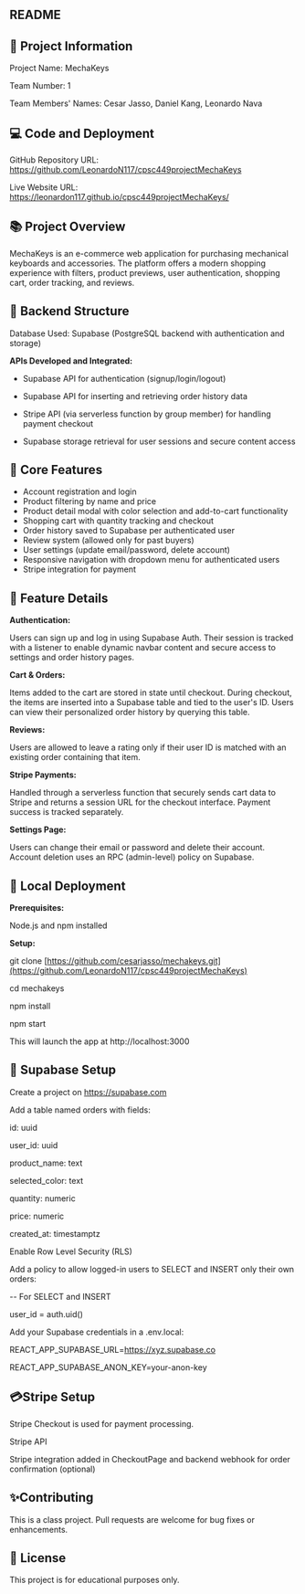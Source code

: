 ## README

## 📌 Project Information

Project Name: MechaKeys

Team Number: 1

Team Members' Names: Cesar Jasso, Daniel Kang, Leonardo Nava

## 💻 Code and Deployment

GitHub Repository URL: https://github.com/LeonardoN117/cpsc449projectMechaKeys

Live Website URL: https://leonardon117.github.io/cpsc449projectMechaKeys/

## 📚 Project Overview

MechaKeys is an e-commerce web application for purchasing mechanical keyboards and accessories. The platform offers a modern shopping experience with filters, product previews, user authentication, shopping cart, order tracking, and reviews.


## 🔧 Backend Structure

Database Used: Supabase (PostgreSQL backend with authentication and storage)

**APIs Developed and Integrated:**

- Supabase API for authentication (signup/login/logout)
  
- Supabase API for inserting and retrieving order history data
  
- Stripe API (via serverless function by group member) for handling payment checkout
  
- Supabase storage retrieval for user sessions and secure content access

## 🌟 Core Features

- Account registration and login
- Product filtering by name and price
- Product detail modal with color selection and add-to-cart functionality
- Shopping cart with quantity tracking and checkout
- Order history saved to Supabase per authenticated user
- Review system (allowed only for past buyers)
- User settings (update email/password, delete account)
- Responsive navigation with dropdown menu for authenticated users
- Stripe integration for payment

## 📝 Feature Details

**Authentication:**

Users can sign up and log in using Supabase Auth. Their session is tracked with a listener to enable dynamic navbar content and secure access to settings and order history pages.

**Cart & Orders:**

Items added to the cart are stored in state until checkout. During checkout, the items are inserted into a Supabase table and tied to the user's ID. Users can view their personalized order history by querying this table.

**Reviews:**

Users are allowed to leave a rating only if their user ID is matched with an existing order containing that item.

**Stripe Payments:**

Handled through a serverless function that securely sends cart data to Stripe and returns a session URL for the checkout interface. Payment success is tracked separately.

**Settings Page:**

Users can change their email or password and delete their account. Account deletion uses an RPC (admin-level) policy on Supabase.

## 🔧 Local Deployment

**Prerequisites:**

Node.js and npm installed

**Setup:**

git clone [https://github.com/cesarjasso/mechakeys.git](https://github.com/LeonardoN117/cpsc449projectMechaKeys)

cd mechakeys

npm install

npm start

This will launch the app at http://localhost:3000

## 🔧 Supabase Setup

Create a project on https://supabase.com

Add a table named orders with fields:

id: uuid

user_id: uuid

product_name: text

selected_color: text

quantity: numeric

price: numeric

created_at: timestamptz


Enable Row Level Security (RLS)


Add a policy to allow logged-in users to SELECT and INSERT only their own orders:

-- For SELECT and INSERT

user_id = auth.uid()


Add your Supabase credentials in a .env.local:

REACT_APP_SUPABASE_URL=https://xyz.supabase.co

REACT_APP_SUPABASE_ANON_KEY=your-anon-key


## 💳Stripe Setup

Stripe Checkout is used for payment processing.

Stripe API

Stripe integration added in CheckoutPage and backend webhook for order confirmation (optional)

## ✨Contributing

This is a class project. Pull requests are welcome for bug fixes or enhancements.

## 📄 License

This project is for educational purposes only.

